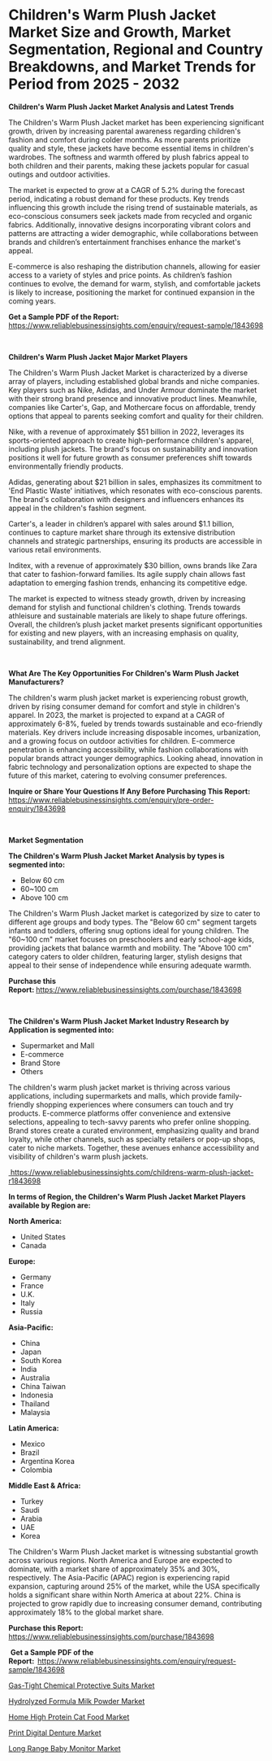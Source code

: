 <p><h1>Children's Warm Plush Jacket Market Size and Growth, Market Segmentation, Regional and Country Breakdowns, and Market Trends for Period from 2025 -  2032</h1></p><p><strong>Children's Warm Plush Jacket Market Analysis and Latest Trends</strong></p>
<p><p>The Children's Warm Plush Jacket market has been experiencing significant growth, driven by increasing parental awareness regarding children's fashion and comfort during colder months. As more parents prioritize quality and style, these jackets have become essential items in children's wardrobes. The softness and warmth offered by plush fabrics appeal to both children and their parents, making these jackets popular for casual outings and outdoor activities.</p><p>The market is expected to grow at a CAGR of 5.2% during the forecast period, indicating a robust demand for these products. Key trends influencing this growth include the rising trend of sustainable materials, as eco-conscious consumers seek jackets made from recycled and organic fabrics. Additionally, innovative designs incorporating vibrant colors and patterns are attracting a wider demographic, while collaborations between brands and children’s entertainment franchises enhance the market's appeal.</p><p>E-commerce is also reshaping the distribution channels, allowing for easier access to a variety of styles and price points. As children’s fashion continues to evolve, the demand for warm, stylish, and comfortable jackets is likely to increase, positioning the market for continued expansion in the coming years.</p></p>
<p><strong>Get a Sample PDF of the Report:&nbsp;</strong> <a href="https://www.reliablebusinessinsights.com/enquiry/request-sample/1843698?utm_campaign=84&utm_medium=2&utm_source=Github&utm_content=ia&utm_term=05042025&utm_id=childrens-warm-plush-jacket">https://www.reliablebusinessinsights.com/enquiry/request-sample/1843698</a></p>
<p>&nbsp;</p>
<p><strong>Children's Warm Plush Jacket Major Market Players</strong></p>
<p><p>The Children's Warm Plush Jacket Market is characterized by a diverse array of players, including established global brands and niche companies. Key players such as Nike, Adidas, and Under Armour dominate the market with their strong brand presence and innovative product lines. Meanwhile, companies like Carter's, Gap, and Mothercare focus on affordable, trendy options that appeal to parents seeking comfort and quality for their children.</p><p>Nike, with a revenue of approximately $51 billion in 2022, leverages its sports-oriented approach to create high-performance children's apparel, including plush jackets. The brand's focus on sustainability and innovation positions it well for future growth as consumer preferences shift towards environmentally friendly products.</p><p>Adidas, generating about $21 billion in sales, emphasizes its commitment to 'End Plastic Waste' initiatives, which resonates with eco-conscious parents. The brand's collaboration with designers and influencers enhances its appeal in the children's fashion segment.</p><p>Carter's, a leader in children’s apparel with sales around $1.1 billion, continues to capture market share through its extensive distribution channels and strategic partnerships, ensuring its products are accessible in various retail environments.</p><p>Inditex, with a revenue of approximately $30 billion, owns brands like Zara that cater to fashion-forward families. Its agile supply chain allows fast adaptation to emerging fashion trends, enhancing its competitive edge.</p><p>The market is expected to witness steady growth, driven by increasing demand for stylish and functional children's clothing. Trends towards athleisure and sustainable materials are likely to shape future offerings. Overall, the children’s plush jacket market presents significant opportunities for existing and new players, with an increasing emphasis on quality, sustainability, and trend alignment.</p></p>
<p>&nbsp;</p>
<p><strong>What Are The Key Opportunities For Children's Warm Plush Jacket Manufacturers?</strong></p>
<p><p>The children's warm plush jacket market is experiencing robust growth, driven by rising consumer demand for comfort and style in children's apparel. In 2023, the market is projected to expand at a CAGR of approximately 6-8%, fueled by trends towards sustainable and eco-friendly materials. Key drivers include increasing disposable incomes, urbanization, and a growing focus on outdoor activities for children. E-commerce penetration is enhancing accessibility, while fashion collaborations with popular brands attract younger demographics. Looking ahead, innovation in fabric technology and personalization options are expected to shape the future of this market, catering to evolving consumer preferences.</p></p>
<p><strong>Inquire or Share Your Questions If Any Before Purchasing This Report:</strong> <a href="https://www.reliablebusinessinsights.com/enquiry/pre-order-enquiry/1843698?utm_campaign=84&utm_medium=2&utm_source=Github&utm_content=ia&utm_term=05042025&utm_id=childrens-warm-plush-jacket">https://www.reliablebusinessinsights.com/enquiry/pre-order-enquiry/1843698</a></p>
<p>&nbsp;</p>
<p><strong>Market Segmentation</strong></p>
<p><strong>The Children's Warm Plush Jacket Market Analysis by types is segmented into:</strong></p>
<p><ul><li>Below 60 cm</li><li>60~100 cm</li><li>Above 100 cm</li></ul></p>
<p><p>The Children's Warm Plush Jacket market is categorized by size to cater to different age groups and body types. The "Below 60 cm" segment targets infants and toddlers, offering snug options ideal for young children. The "60~100 cm" market focuses on preschoolers and early school-age kids, providing jackets that balance warmth and mobility. The "Above 100 cm" category caters to older children, featuring larger, stylish designs that appeal to their sense of independence while ensuring adequate warmth.</p></p>
<p><strong>Purchase this Report:&nbsp;</strong><a href="https://www.reliablebusinessinsights.com/purchase/1843698?utm_campaign=84&utm_medium=2&utm_source=Github&utm_content=ia&utm_term=05042025&utm_id=childrens-warm-plush-jacket">https://www.reliablebusinessinsights.com/purchase/1843698</a></p>
<p>&nbsp;</p>
<p><strong>The Children's Warm Plush Jacket Market Industry Research by Application is segmented into:</strong></p>
<p><ul><li>Supermarket and Mall</li><li>E-commerce</li><li>Brand Store</li><li>Others</li></ul></p>
<p><p>The children's warm plush jacket market is thriving across various applications, including supermarkets and malls, which provide family-friendly shopping experiences where consumers can touch and try products. E-commerce platforms offer convenience and extensive selections, appealing to tech-savvy parents who prefer online shopping. Brand stores create a curated environment, emphasizing quality and brand loyalty, while other channels, such as specialty retailers or pop-up shops, cater to niche markets. Together, these avenues enhance accessibility and visibility of children's warm plush jackets.</p></p>
<p><a href="https://www.reliablebusinessinsights.com/childrens-warm-plush-jacket-r1843698?utm_campaign=84&utm_medium=2&utm_source=Github&utm_content=ia&utm_term=05042025&utm_id=childrens-warm-plush-jacket">&nbsp;https://www.reliablebusinessinsights.com/childrens-warm-plush-jacket-r1843698</a></p>
<p><strong>In terms of Region, the Children's Warm Plush Jacket Market Players available by Region are:</strong></p>
<p>
    <p> <strong> North America: </strong>
        <ul>
            <li>United States</li>
            <li>Canada</li>
        </ul>
        </p> 
    <p> <strong> Europe: </strong>
        <ul>
            <li>Germany</li>
            <li>France</li>
            <li>U.K.</li>
            <li>Italy</li>
            <li>Russia</li>
        </ul>
        </p> 
    <p> <strong> Asia-Pacific: </strong>
        <ul>
            <li>China</li>
            <li>Japan</li>
            <li>South Korea</li>
            <li>India</li>
            <li>Australia</li>
            <li>China Taiwan</li>
            <li>Indonesia</li>
            <li>Thailand</li>
            <li>Malaysia</li>
        </ul>
        </p> 
    <p> <strong> Latin America: </strong>
        <ul>
            <li>Mexico</li>
            <li>Brazil</li>
            <li>Argentina Korea</li>
            <li>Colombia</li>
        </ul>
        </p> 
    <p> <strong> Middle East & Africa: </strong>
        <ul>
            <li>Turkey</li>
            <li>Saudi</li>
            <li>Arabia</li>
            <li>UAE</li>
            <li>Korea</li>
        </ul>
    </p>
    </p>
<p><p>The Children's Warm Plush Jacket market is witnessing substantial growth across various regions. North America and Europe are expected to dominate, with a market share of approximately 35% and 30%, respectively. The Asia-Pacific (APAC) region is experiencing rapid expansion, capturing around 25% of the market, while the USA specifically holds a significant share within North America at about 22%. China is projected to grow rapidly due to increasing consumer demand, contributing approximately 18% to the global market share.</p></p>
<p><strong>Purchase this Report: </strong><a href="https://www.reliablebusinessinsights.com/purchase/1843698?utm_campaign=84&utm_medium=2&utm_source=Github&utm_content=ia&utm_term=05042025&utm_id=childrens-warm-plush-jacket">https://www.reliablebusinessinsights.com/purchase/1843698</a></p>
<p>&nbsp;<strong>Get a Sample PDF of the Report:&nbsp;&nbsp;</strong><a href="https://www.reliablebusinessinsights.com/enquiry/request-sample/1843698?utm_campaign=84&utm_medium=2&utm_source=Github&utm_content=ia&utm_term=05042025&utm_id=childrens-warm-plush-jacket">https://www.reliablebusinessinsights.com/enquiry/request-sample/1843698</a></p>
<p><strong></strong></p>
<p><p><a href="https://github.com/vandelmanize/Market-Research-Report-List-1/blob/main/gas-tight-chemical-protective-suits-market.md?utm_campaign=84&utm_medium=2&utm_source=Github&utm_content=ia&utm_term=05042025&utm_id=childrens-warm-plush-jacket">Gas-Tight Chemical Protective Suits Market</a></p><p><a href="https://github.com/kecixayaab/Market-Research-Report-List-1/blob/main/hydrolyzed-formula-milk-powder-market.md?utm_campaign=84&utm_medium=2&utm_source=Github&utm_content=ia&utm_term=05042025&utm_id=childrens-warm-plush-jacket">Hydrolyzed Formula Milk Powder Market</a></p><p><a href="https://github.com/gilerzelko7a/Market-Research-Report-List-1/blob/main/home-high-protein-cat-food-market.md?utm_campaign=84&utm_medium=2&utm_source=Github&utm_content=ia&utm_term=05042025&utm_id=childrens-warm-plush-jacket">Home High Protein Cat Food Market</a></p><p><a href="https://github.com/saribuissawi/Market-Research-Report-List-1/blob/main/print-digital-denture-market.md?utm_campaign=84&utm_medium=2&utm_source=Github&utm_content=ia&utm_term=05042025&utm_id=childrens-warm-plush-jacket">Print Digital Denture Market</a></p><p><a href="https://github.com/sentoljinqiu/Market-Research-Report-List-1/blob/main/long-range-baby-monitor-market.md?utm_campaign=84&utm_medium=2&utm_source=Github&utm_content=ia&utm_term=05042025&utm_id=childrens-warm-plush-jacket">Long Range Baby Monitor Market</a></p></p>